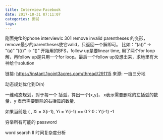 ```yaml
---
title: Interview-Facebook
date: 2017-10-31 07:11:07
categories: 面试
tags:
---
```



刚面完fb的phone interviewlc 301 remove invalid parentheses 的变形，remove最少的parentheses使它valid，只返回一个解即可。 比如：“(a))” -> “(a)” “((()” -> “()” 开始用的BFS，follow up是要linear time, 用了两个for loop解，再follow up是只用一个for loop。最后一个follow up没想出来，求地里有大神给个solution

链接: https://instant.1point3acres.com/thread/291115
来源: 一亩三分地

动态规划优化到O(n)

一维动态规划，对于每一个 括弧，算出一个[x,y]， x表示需要删除的左括弧的数量，y 表示需要删除的右括弧的数量. 

如果当前是 ( , Xi = X(i-1), Yi = Y(i-1) == 0 ? 0 : Y(i-1) -1 

穷举所有可能的 password

word search II 时间复杂度分析
